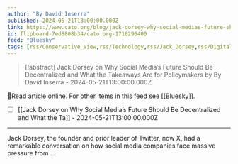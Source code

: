 ```yaml
---
author: "By David Inserra"
published: 2024-05-21T13:00:00.000Z
link: https://www.cato.org/blog/jack-dorsey-why-social-medias-future-should-be-decentralized-what-takeaways-are-policymakers
id: flipboard-7ed8808b34/cato.org-1716296400
feed: "Bluesky"
tags: [rss/Conservative_View,rss/Technology,rss/Jack_Dorsey,rss/Digital_Currency,rss/Bluesky]
---
```

> [!abstract] Jack Dorsey on Why Social Media’s Future Should Be Decentralized and What the Takeaways Are for Policymakers by By David Inserra - 2024-05-21T13:00:00.000Z

🔗Read article [online](https://www.cato.org/blog/jack-dorsey-why-social-medias-future-should-be-decentralized-what-takeaways-are-policymakers). For other items in this feed see [[Bluesky]].

- [ ] [[Jack Dorsey on Why Social Media’s Future Should Be Decentralized and What the Ta]] - 2024-05-21T13:00:00.000Z
- - -
Jack Dorsey, the founder and prior leader of Twitter, now X, had a remarkable conversation on how social media companies face massive pressure from …
